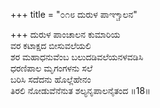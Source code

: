 +++
title = "೦೧೮ ದುರುಳ ಪಾಞ್ಚಾಲನ"

+++
ದುರುಳ ಪಾಂಚಾಲನ ಕುಮಾರಿಯ  
ವರ ಕಟಾಕ್ಷದ ಬೀಸುವಲೆಯಲಿ  
ಶರ ಮಹಾಧನುವೆಂಬ ಬಲುದಡಿವಲೆಯನಳವಡಿಸಿ   
ಧರಣಿಪಾಲ ಮೃಗಂಗಳನು ಸಲೆ  
ಬರಿಸಿ ಸದೆದನು ಹೊಲ್ಲೆಹೇನಂ  
ತಿರಲಿ ನೋಡುವೆನೆನುತ ಶಲ್ಯನೃಪಾಲನೈತಂದ      ॥18॥
